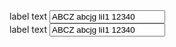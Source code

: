 <section>
  <label for="text-input">label text</label>
  <input class="au-text-input" name="text-input" id="text-input" type="text" value="ABCZ abcjg liI1 12340">
</section>

<div class="au-body au-body--dark">
  <label for="text-input--dark">label text</label>
  <input class="au-text-input au-text-input--dark" name="text-input--dark" id="text-input--dark" type="text" value="ABCZ abcjg liI1 12340">
</div>
